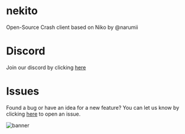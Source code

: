 # nekito
Open-Source Crash client based on Niko by @narumii

# Discord
Join our discord by clicking [here](https://discord.gg/34BZs4ZPB6)

# Issues
Found a bug or have an idea for a new feature? You can let us know by clicking [here](https://github.com/intexpression/nekito/issues) to open an issue.

<img src="https://raw.githubusercontent.com/intexpression/intexpression/master/resources/banner.png" alt="banner">

